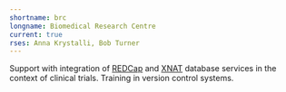 ```yaml
---
shortname: brc
longname: Biomedical Research Centre
current: true
rses: Anna Krystalli, Bob Turner
---
```


Support with integration of [REDCap](https://www.project-redcap.org/) and [XNAT](https://www.xnat.org/) database services in the context of clinical trials. Training in version control systems.